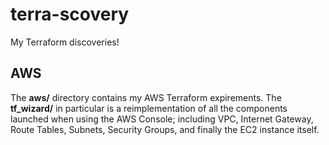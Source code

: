 # terra-scovery

My Terraform discoveries! 

## AWS 

The **aws/** directory contains my AWS Terraform expirements. The **tf_wizard/** in particular is a reimplementation of all the components launched when using the AWS Console; including VPC, Internet Gateway, Route Tables, Subnets, Security Groups, and finally the EC2 instance itself.
